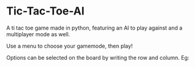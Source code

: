 # Tic-Tac-Toe-AI
A ti tac toe game made in python, featuring an AI to play against and a multiplayer mode as well.

Use a menu to choose your gamemode, then play! 

Options can be selected on the board by writing the row and column.
Eg:  
                  
